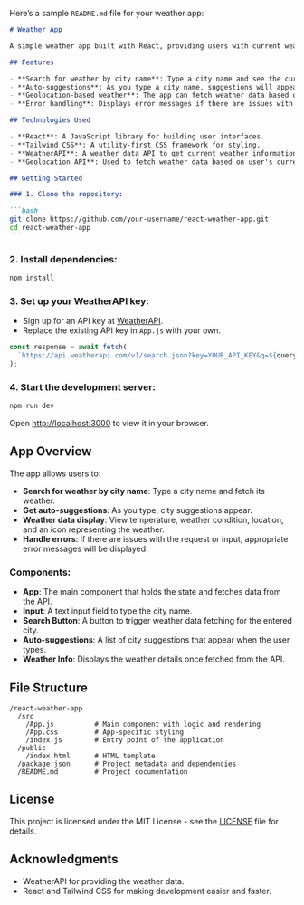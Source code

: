 Here’s a sample `README.md` file for your weather app:

````markdown
# Weather App

A simple weather app built with React, providing users with current weather data based on city name or geolocation. The app includes city search with auto-suggestions, real-time weather information, and error handling.

## Features

- **Search for weather by city name**: Type a city name and see the current weather.
- **Auto-suggestions**: As you type a city name, suggestions will appear based on the input.
- **Geolocation-based weather**: The app can fetch weather data based on your current location.
- **Error handling**: Displays error messages if there are issues with the API or user input.

## Technologies Used

- **React**: A JavaScript library for building user interfaces.
- **Tailwind CSS**: A utility-first CSS framework for styling.
- **WeatherAPI**: A weather data API to get current weather information.
- **Geolocation API**: Used to fetch weather data based on user's current location.

## Getting Started

### 1. Clone the repository:

```bash
git clone https://github.com/your-username/react-weather-app.git
cd react-weather-app
```
````

### 2. Install dependencies:

```bash
npm install
```

### 3. Set up your WeatherAPI key:

- Sign up for an API key at [WeatherAPI](https://www.weatherapi.com/).
- Replace the existing API key in `App.js` with your own.

```js
const response = await fetch(
  `https://api.weatherapi.com/v1/search.json?key=YOUR_API_KEY&q=${query}`
);
```

### 4. Start the development server:

```bash
npm run dev
```

Open [http://localhost:3000](http://localhost:3000) to view it in your browser.

## App Overview

The app allows users to:

- **Search for weather by city name**: Type a city name and fetch its weather.
- **Get auto-suggestions**: As you type, city suggestions appear.
- **Weather data display**: View temperature, weather condition, location, and an icon representing the weather.
- **Handle errors**: If there are issues with the request or input, appropriate error messages will be displayed.

### Components:

- **App**: The main component that holds the state and fetches data from the API.
- **Input**: A text input field to type the city name.
- **Search Button**: A button to trigger weather data fetching for the entered city.
- **Auto-suggestions**: A list of city suggestions that appear when the user types.
- **Weather Info**: Displays the weather details once fetched from the API.

## File Structure

```
/react-weather-app
  /src
    /App.js          # Main component with logic and rendering
    /App.css         # App-specific styling
    /index.js        # Entry point of the application
  /public
    /index.html      # HTML template
  /package.json      # Project metadata and dependencies
  /README.md         # Project documentation
```

## License

This project is licensed under the MIT License - see the [LICENSE](LICENSE) file for details.

## Acknowledgments

- WeatherAPI for providing the weather data.
- React and Tailwind CSS for making development easier and faster.

